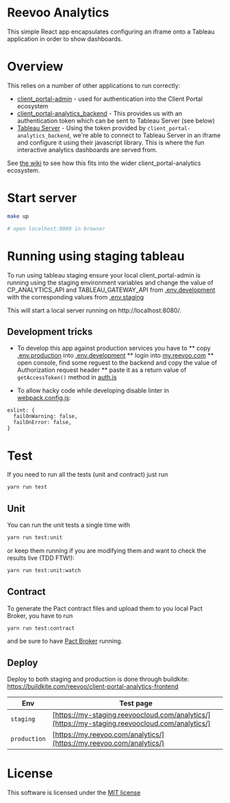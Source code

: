 # Reevoo Analytics

This simple React app encapsulates configuring an iframe onto a Tableau application in order to show dashboards.

# Overview

This relies on a number of other applications to run correctly:

* [client_portal-admin](https://github.com/reevoo/client_portal-admin) - used for authentication into the Client Portal ecosystem
* [client_portal-analytics_backend](https://github.com/reevoo/client_portal-analytics/tree/master/backend) - This provides us with an authentication token which can be sent to Tableau Server (see below)
* [Tableau Server](http://www.tableau.com/products/server) - Using the token provided by `client_portal-analytics_backend`, we're able to connect to Tableau Server in an iframe and configure it using their javascript library. This is where the fun interactive analytics dashboards are served from.

See [the wiki](https://reevoo.atlassian.net/wiki/display/PLAT/MyReevoo+Analytics+-+Technical+Architecture+Diagram) to see how this fits into the wider client_portal-analytics ecosystem.

# Start server

```bash
make up

# open localhost:8080 in browser
```

# Running using staging tableau

To run using tableau staging ensure your local client_portal-admin is running using the staging environment variables
and change the value of CP_ANALYTICS_API and TABLEAU_GATEWAY_API from [.env.development](/.env.development) with the corresponding values from [.env.staging](.env.staging)

This will start a local server running on http://localhost:8080/.

## Development tricks

* To develop this app against production services you have to
** copy [.env.production](/.env.production) into [.env.development](/.env.development)
** login into [my.reevoo.com](https://my.reeevoo.com)
** open console, find some reguest to the backend and copy the value of Authorization request header
** paste it as a return value of `getAccessToken()` method in [auth.js](/app/js/services/auth.js)


* To allow hacky code while developing disable linter in [webpack.config.js](/webpack.config.js):
```
eslint: {
  failOnWarning: false,
  failOnError: false,
}
```


# Test

If you need to run all the tests (unit and contract) just run

```bash
yarn run test
```

## Unit

You can run the unit tests a single time with

```bash
yarn run test:unit
```

or keep them running if you are modifying them and want to check the results live (TDD FTW!):

```bash
yarn run test:unit:watch
```

## Contract

To generate the Pact contract files and upload them to you local Pact Broker, you have to run

```bash
yarn run test:contract
```

and be sure to have [Pact Broker](https://github.com/reevoo/pact_broker) running.

## Deploy

Deploy to both staging and production is done through buildkite: https://buildkite.com/reevoo/client-portal-analytics-frontend

| Env | Test page |
|-----|-----------|
| `staging` | [https://my-staging.reevoocloud.com/analytics/](https://my-staging.reevoocloud.com/analytics/) |
| `production` | [https://my.reevoo.com/analytics/](https://my.reevoo.com/analytics/) |


# License

This software is licensed under the [MIT license](https://opensource.org/licenses/MIT)

